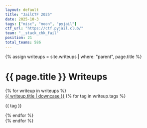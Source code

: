```yaml
---
layout: default
title: "JailCTF 2025"
date: 2025-10-3
tags: ["misc", "moon", "pyjail"]
ctf_url: "https://ctf.pyjail.club/"
team: "__stack_chk_fail"
position: 21
total_teams: 586
---
```


{% assign writeups = site.writeups | where: "parent", page.title %}

<h1>{{ page.title }} Writeups</h1>
<div class="writeups">
{% for writeup in writeups %}
    <div class="writeup">
        <a href="{{ writeup.url }}">{{ writeup.title | downcase }}</a>
        {% for tag in writeup.tags %}
            <p class="category-tag">{{ tag }}</p>
        {% endfor %}
    </div>
{% endfor %}
</div>

